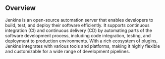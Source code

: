 ## Overview

Jenkins is an open-source automation server that enables developers to build,
test, and deploy their software efficiently. It supports continuous integration
(CI) and continuous delivery (CD) by automating parts of the software
development process, including code integration, testing, and deployment to
production environments. With a rich ecosystem of plugins, Jenkins integrates
with various tools and platforms, making it highly flexible and customizable for
a wide range of development pipelines.
